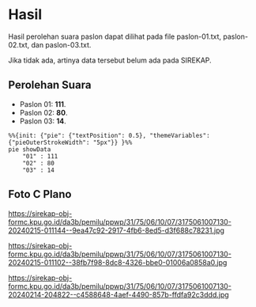 # Hasil

Hasil perolehan suara paslon dapat dilihat pada file paslon-01.txt, paslon-02.txt, dan paslon-03.txt.

Jika tidak ada, artinya data tersebut belum ada pada SIREKAP.

## Perolehan Suara

 * Paslon 01: **111**.
 * Paslon 02: **80**.
 * Paslon 03: **14**.

```mermaid
%%{init: {"pie": {"textPosition": 0.5}, "themeVariables": {"pieOuterStrokeWidth": "5px"}} }%%
pie showData
    "01" : 111
    "02" : 80
    "03" : 14
```
## Foto C Plano

https://sirekap-obj-formc.kpu.go.id/da3b/pemilu/ppwp/31/75/06/10/07/3175061007130-20240215-011144--9ea47c92-2917-4fb6-8ed5-d3f688c78231.jpg

https://sirekap-obj-formc.kpu.go.id/da3b/pemilu/ppwp/31/75/06/10/07/3175061007130-20240215-011102--38fb7f98-8dc8-4326-bbe0-01006a0858a0.jpg

https://sirekap-obj-formc.kpu.go.id/da3b/pemilu/ppwp/31/75/06/10/07/3175061007130-20240214-204822--c4588648-4aef-4490-857b-ffdfa92c3ddd.jpg
